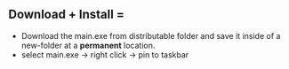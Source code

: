 ## Download + Install = 
- Download the main.exe from distributable folder and save it inside of a new-folder at a **permanent** location.
- select main.exe -> right click -> pin to taskbar